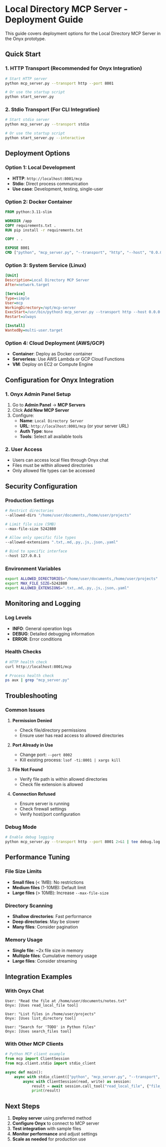 # Local Directory MCP Server - Deployment Guide

This guide covers deployment options for the Local Directory MCP Server in the Onyx prototype.

## Quick Start

### 1. HTTP Transport (Recommended for Onyx Integration)
```bash
# Start HTTP server
python mcp_server.py --transport http --port 8001

# Or use the startup script
python start_server.py
```

### 2. Stdio Transport (For CLI Integration)
```bash
# Start stdio server
python mcp_server.py --transport stdio

# Or use the startup script
python start_server.py --interactive
```

## Deployment Options

### Option 1: Local Development
- **HTTP**: `http://localhost:8001/mcp`
- **Stdio**: Direct process communication
- **Use case**: Development, testing, single-user

### Option 2: Docker Container
```dockerfile
FROM python:3.11-slim

WORKDIR /app
COPY requirements.txt .
RUN pip install -r requirements.txt

COPY . .

EXPOSE 8001
CMD ["python", "mcp_server.py", "--transport", "http", "--host", "0.0.0.0", "--port", "8001"]
```

### Option 3: System Service (Linux)
```ini
[Unit]
Description=Local Directory MCP Server
After=network.target

[Service]
Type=simple
User=mcp
WorkingDirectory=/opt/mcp-server
ExecStart=/usr/bin/python3 mcp_server.py --transport http --host 0.0.0.0 --port 8001
Restart=always

[Install]
WantedBy=multi-user.target
```

### Option 4: Cloud Deployment (AWS/GCP)
- **Container**: Deploy as Docker container
- **Serverless**: Use AWS Lambda or GCP Cloud Functions
- **VM**: Deploy on EC2 or Compute Engine

## Configuration for Onyx Integration

### 1. Onyx Admin Panel Setup
1. Go to **Admin Panel** → **MCP Servers**
2. Click **Add New MCP Server**
3. Configure:
   - **Name**: `Local Directory Server`
   - **URL**: `http://localhost:8001/mcp` (or your server URL)
   - **Auth Type**: `None`
   - **Tools**: Select all available tools

### 2. User Access
- Users can access local files through Onyx chat
- Files must be within allowed directories
- Only allowed file types can be accessed

## Security Configuration

### Production Settings
```bash
# Restrict directories
--allowed-dirs "/home/user/documents,/home/user/projects"

# Limit file size (5MB)
--max-file-size 5242880

# Allow only specific file types
--allowed-extensions ".txt,.md,.py,.js,.json,.yaml"

# Bind to specific interface
--host 127.0.0.1
```

### Environment Variables
```bash
export ALLOWED_DIRECTORIES="/home/user/documents,/home/user/projects"
export MAX_FILE_SIZE=5242880
export ALLOWED_EXTENSIONS=".txt,.md,.py,.js,.json,.yaml"
```

## Monitoring and Logging

### Log Levels
- **INFO**: General operation logs
- **DEBUG**: Detailed debugging information
- **ERROR**: Error conditions

### Health Checks
```bash
# HTTP health check
curl http://localhost:8001/mcp

# Process health check
ps aux | grep "mcp_server.py"
```

## Troubleshooting

### Common Issues

1. **Permission Denied**
   - Check file/directory permissions
   - Ensure user has read access to allowed directories

2. **Port Already in Use**
   - Change port: `--port 8002`
   - Kill existing process: `lsof -ti:8001 | xargs kill`

3. **File Not Found**
   - Verify file path is within allowed directories
   - Check file extension is allowed

4. **Connection Refused**
   - Ensure server is running
   - Check firewall settings
   - Verify host/port configuration

### Debug Mode
```bash
# Enable debug logging
python mcp_server.py --transport http --port 8001 2>&1 | tee debug.log
```

## Performance Tuning

### File Size Limits
- **Small files** (< 1MB): No restrictions
- **Medium files** (1-10MB): Default limit
- **Large files** (> 10MB): Increase `--max-file-size`

### Directory Scanning
- **Shallow directories**: Fast performance
- **Deep directories**: May be slower
- **Many files**: Consider pagination

### Memory Usage
- **Single file**: ~2x file size in memory
- **Multiple files**: Cumulative memory usage
- **Large files**: Consider streaming

## Integration Examples

### With Onyx Chat
```
User: "Read the file at /home/user/documents/notes.txt"
Onyx: [Uses read_local_file tool]

User: "List files in /home/user/projects"
Onyx: [Uses list_directory tool]

User: "Search for 'TODO' in Python files"
Onyx: [Uses search_files tool]
```

### With Other MCP Clients
```python
# Python MCP client example
from mcp import ClientSession
from mcp.client.stdio import stdio_client

async def main():
    async with stdio_client(["python", "mcp_server.py", "--transport", "stdio"]) as (read, write):
        async with ClientSession(read, write) as session:
            result = await session.call_tool("read_local_file", {"file_path": "/path/to/file.txt"})
            print(result)
```

## Next Steps

1. **Deploy server** using preferred method
2. **Configure Onyx** to connect to MCP server
3. **Test integration** with sample files
4. **Monitor performance** and adjust settings
5. **Scale as needed** for production use
